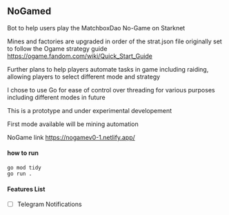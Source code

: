 ## NoGamed

Bot to help users play the MatchboxDao No-Game on Starknet

Mines and factories are upgraded in order of the strat.json file originally set to follow the Ogame strategy guide https://ogame.fandom.com/wiki/Quick_Start_Guide

Further plans to help players automate tasks in game including raiding, allowing players to select different mode and strategy

I chose to use Go for ease of control over threading for various purposes including different modes in future

This is a prototype and under experimental developement

First mode available will be mining automation

NoGame link 
https://nogamev0-1.netlify.app/

#### how to run 
```
go mod tidy
go run .
```

#### Features List
-[ ] Telegram Notifications
